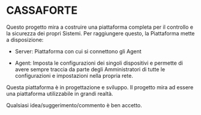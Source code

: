 # CASSAFORTE

Questo progetto mira a costruire una piattaforma completa per il controllo e la sicurezza dei propri Sistemi.
Per raggiungere questo, la Piattaforma mette a disposizione:

- Server: Piattaforma con cui si connettono gli Agent

- Agent: Imposta le configurazioni dei singoli dispositivi e permette di avere sempre traccia da parte degli
  Amministratori di tutte le configurazioni e impostazioni nella propria rete.
  
Questa piattaforma è in progettazione e sviluppo.
Il progetto mira ad essere una piattaforma utilizzabile in grandi realtà.

Qualsiasi idea/suggerimento/commento è ben accetto.